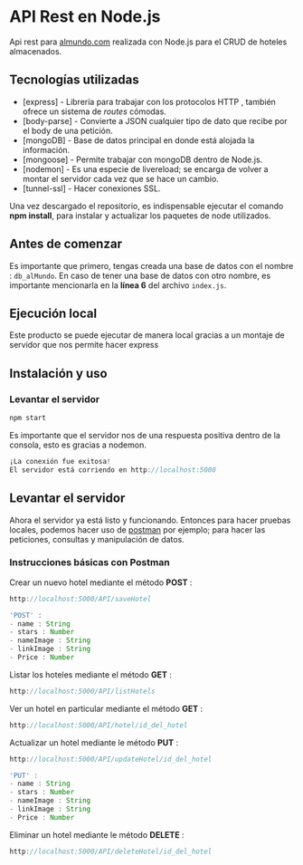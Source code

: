 # API Rest en Node.js

Api rest para [almundo.com](https://almundo.com.co/) realizada con Node.js para el CRUD de hoteles almacenados.


## Tecnologías utilizadas

- [express] - Librería para trabajar con los protocolos HTTP , también ofrece un sistema de _routes_ cómodas.
- [body-parse] - Convierte a JSON cualquier tipo de dato que recibe por el body de una petición.
- [mongoDB] - Base de datos principal en donde está alojada la información.
- [mongoose] - Permite trabajar con mongoDB dentro de Node.js.
- [nodemon] - Es una especie de livereload; se encarga de volver a montar el servidor cada vez que se hace un cambio.
- [tunnel-ssl] - Hacer conexiones SSL.

Una vez descargado el repositorio, es indispensable ejecutar el comando **npm install**, para instalar y actualizar los paquetes de node utilizados.

## Antes de comenzar

Es importante que primero, tengas creada una base de datos con el nombre : `db_alMundo`. En caso de tener una base de datos con otro nombre, es importante mencionarla en la **línea 6** del archivo `index.js`. 

## Ejecución local

Este producto se puede ejecutar de manera local gracias a un montaje de servidor que nos permite hacer express

## Instalación y uso

### Levantar el servidor

```sh
npm start
```

Es importante que el servidor nos de una respuesta positiva dentro de la consola, esto es gracias a nodemon.

```js
¡La conexión fue exitosa!
El servidor está corriendo en http://localhost:5000
```

## Levantar el servidor

Ahora el servidor ya está listo y funcionando. Entonces para hacer pruebas locales, podemos hacer uso de [postman](https://www.getpostman.com/) por ejemplo; para hacer las peticiones, consultas y manipulación de datos.

### Instrucciones básicas con Postman

Crear un nuevo hotel mediante el método **POST** :

```js
http://localhost:5000/API/saveHotel

'POST' : 
- name : String
- stars : Number
- nameImage : String
- linkImage : String
- Price : Number
```

Listar los hoteles mediante el método **GET** :

```js
http://localhost:5000/API/listHotels
```

Ver un hotel en particular mediante el método **GET** :

```js
http://localhost:5000/API/hotel/id_del_hotel
```

Actualizar un hotel mediante le método **PUT** :

```js
http://localhost:5000/API/updateHotel/id_del_hotel

'PUT' : 
- name : String
- stars : Number
- nameImage : String
- linkImage : String
- Price : Number
```

Eliminar un hotel mediante le método **DELETE** :

```js
http://localhost:5000/API/deleteHotel/id_del_hotel

```